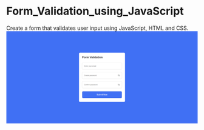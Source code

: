 # Form_Validation_using_JavaScript
Create a form that validates user input using JavaScript, HTML and CSS.
<img src="Form_Validation.png" />
